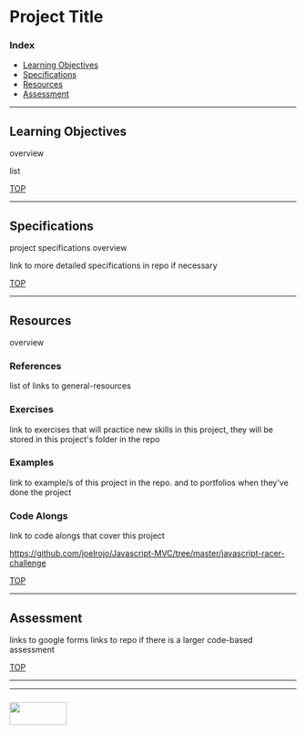 # Project Title



### Index
* [Learning Objectives](#learning-objectives)
* [Specifications](#specifications)
* [Resources](#resources)
* [Assessment](#assessment)

---

## Learning Objectives

overview

list

[TOP](#index)

---

## Specifications

project specifications overview

link to more detailed specifications in repo if necessary


[TOP](#index)

---

## Resources

overview

### References

list of links to general-resources 

### Exercises


link to exercises that will practice new skills in this project, they will be stored in this project's folder in the repo

###  Examples

link to example/s of this project in the repo.
and to portfolios when they've done the project

### Code Alongs

link to code alongs that cover this project

https://github.com/joelrojo/Javascript-MVC/tree/master/javascript-racer-challenge

[TOP](#index)

---

## Assessment

links to google forms
links to repo if there is a larger code-based assessment

[TOP](#index)

___
___
### <a href="http://elewa.education/blog" target="_blank"><img src="https://user-images.githubusercontent.com/18554853/34921062-506450ae-f97d-11e7-875f-6feeb26ad72d.png" width="100" height="40"/></a>

